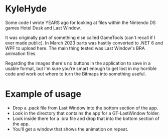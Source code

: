 # KyleHyde
Some code I wrote YEARS ago for looking at files within the Nintendo DS games Hotel Dusk and Last Window.

It was originally part of something else called GameTools (can't recall if I ever made public). In March 2023 parts was hastily converted to .NET 6 and WPF to upload here. The main thing tested was Last Window's BRA animation files.

Regarding the images there's no buttons in the application to save in a usable format, but I'm sure you're smart enough to get lost in my horrible code and work out where to turn the Bitmaps into something useful.

# Example of usage
- Drop a .pack file from Last Window into the bottom section of the app.
- Look in the directory that contains the app for a GT-LastWindow folder.
- Look inside there for a .bra file and drop that into the bottom section of the app.
- You'll get a window that shows the animation on repeat.
